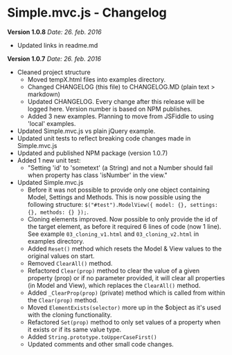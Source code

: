 Simple.mvc.js - Changelog
=========

**Version 1.0.8**
*Date: 26. feb. 2016*
* Updated links in readme.md

**Version 1.0.7**
*Date: 26. feb. 2016*
* Cleaned project structure
    * Moved tempX.html files into examples directory.
    * Changed CHANGELOG (this file) to CHANGELOG.MD (plain text > markdown)
    * Updated CHANGELOG. Every change after this release will be logged here. Version number is based on NPM publishes.
    * Added 3 new examples. Planning to move from JSFiddle to using 'local' examples.
* Updated Simple.mvc.js vs plain jQuery example.
* Updated unit tests to reflect breaking code changes made in Simple.mvc.js
* Updated and published NPM package (version 1.0.7)
* Added 1 new unit test:
    * "Setting 'id' to 'sometext' (a String) and not a Number should fail when property has class 'isNumber' in the view."
* Updated Simple.mvc.js
    * Before it was not possible to provide only one object containing Model, Settings and Methods. This is now possible using the following structure: `$("#test").ModelView({ model: {}, settings: {}, methods: {} });`.
    * Cloning elements improved. Now possible to only provide the id of the target element, as before it required 6 lines of code (now 1 line). See example `03_cloning_v1.html` and `03_cloning_v2.html` in examples directory.
    * Added `Reset()` method which resets the Model & View values to the original values on start.
    * Removed `ClearAll()` method.
    * Refactored `Clear(prop)` method to clear the value of a given property (prop) or if no parameter provided, it will clear all properties (in Model and View), which replaces the `ClearAll()` method.
    * Added `_ClearProp(prop)` (private) method which is called from within the `Clear(prop)` method.
    * Moved `ElementExists(selector)` more up in the $object as it's used with the cloning functionality.
    * Refactored `Set(prop)` method to only set values of a property when it exists or if its same value type.
    * Added `String.prototype.toUpperCaseFirst()`
    * Updated comments and other small code changes.